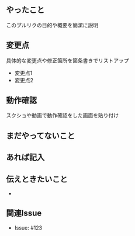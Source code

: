 ## やったこと
このプルリクの目的や概要を簡潔に説明

## 変更点
具体的な変更点や修正箇所を箇条書きでリストアップ

- 変更点1
- 変更点2

## 動作確認
スクショや動画で動作確認をした画面を貼り付け

## まだやってないこと
あれば記入
- 

## 伝えときたいこと
- 

## 関連Issue
- Issue: #123
